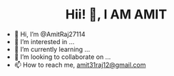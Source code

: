<div align="center"><h1>Hii! 🤙, I AM AMIT </h1></div>



- 👋 Hi, I’m @AmitRaj27114
- 👀 I’m interested in ...
- 🌱 I’m currently learning ...
- 💞️ I’m looking to collaborate on ...
- 📫 How to reach me, amit31raj12@gmail.com

<!---
AmitRaj27114/AmitRaj27114 is a ✨ special ✨ repository because its `README.md` (this file) appears on your GitHub profile.
You can click the Preview link to take a look at your changes.
--->

